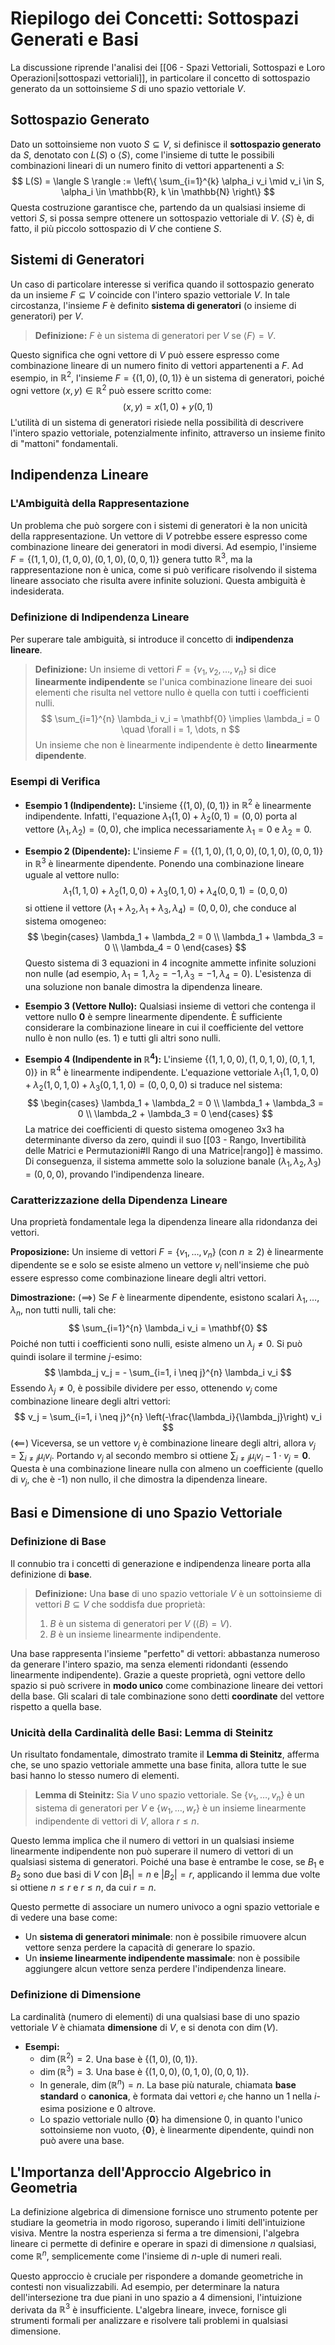 # Riepilogo dei Concetti: Sottospazi Generati e Basi

La discussione riprende l'analisi dei [[06 - Spazi Vettoriali, Sottospazi e Loro Operazioni|sottospazi vettoriali]], in particolare il concetto di sottospazio generato da un sottoinsieme $S$ di uno spazio vettoriale $V$.

## Sottospazio Generato
Dato un sottoinsieme non vuoto $S \subseteq V$, si definisce il **sottospazio generato** da $S$, denotato con $L(S)$ o $\langle S \rangle$, come l'insieme di tutte le possibili combinazioni lineari di un numero finito di vettori appartenenti a $S$:
$$ L(S) = \langle S \rangle := \left\{ \sum_{i=1}^{k} \alpha_i v_i \mid v_i \in S, \alpha_i \in \mathbb{R}, k \in \mathbb{N} \right\} $$
Questa costruzione garantisce che, partendo da un qualsiasi insieme di vettori $S$, si possa sempre ottenere un sottospazio vettoriale di $V$. $\langle S \rangle$ è, di fatto, il più piccolo sottospazio di $V$ che contiene $S$.

## Sistemi di Generatori
Un caso di particolare interesse si verifica quando il sottospazio generato da un insieme $F \subseteq V$ coincide con l'intero spazio vettoriale $V$. In tale circostanza, l'insieme $F$ è definito **sistema di generatori** (o insieme di generatori) per $V$.

> **Definizione:** $F$ è un sistema di generatori per $V$ se $\langle F \rangle = V$.

Questo significa che ogni vettore di $V$ può essere espresso come combinazione lineare di un numero finito di vettori appartenenti a $F$.
Ad esempio, in $\mathbb{R}^2$, l'insieme $F = \{(1, 0), (0, 1)\}$ è un sistema di generatori, poiché ogni vettore $(x, y) \in \mathbb{R}^2$ può essere scritto come:
$$ (x, y) = x(1, 0) + y(0, 1) $$
L'utilità di un sistema di generatori risiede nella possibilità di descrivere l'intero spazio vettoriale, potenzialmente infinito, attraverso un insieme finito di "mattoni" fondamentali.

## Indipendenza Lineare

### L'Ambiguità della Rappresentazione
Un problema che può sorgere con i sistemi di generatori è la non unicità della rappresentazione. Un vettore di $V$ potrebbe essere espresso come combinazione lineare dei generatori in modi diversi. Ad esempio, l'insieme $F = \{(1, 1, 0), (1, 0, 0), (0, 1, 0), (0, 0, 1)\}$ genera tutto $\mathbb{R}^3$, ma la rappresentazione non è unica, come si può verificare risolvendo il sistema lineare associato che risulta avere infinite soluzioni. Questa ambiguità è indesiderata.

### Definizione di Indipendenza Lineare
Per superare tale ambiguità, si introduce il concetto di **indipendenza lineare**.

> **Definizione:** Un insieme di vettori $F = \{v_1, v_2, \dots, v_n\}$ si dice **linearmente indipendente** se l'unica combinazione lineare dei suoi elementi che risulta nel vettore nullo è quella con tutti i coefficienti nulli.
$$ \sum_{i=1}^{n} \lambda_i v_i = \mathbf{0} \implies \lambda_i = 0 \quad \forall i = 1, \dots, n $$
Un insieme che non è linearmente indipendente è detto **linearmente dipendente**.

### Esempi di Verifica
- **Esempio 1 (Indipendente):** L'insieme $\{(1, 0), (0, 1)\}$ in $\mathbb{R}^2$ è linearmente indipendente. Infatti, l'equazione $\lambda_1(1, 0) + \lambda_2(0, 1) = (0, 0)$ porta al vettore $(\lambda_1, \lambda_2) = (0, 0)$, che implica necessariamente $\lambda_1 = 0$ e $\lambda_2 = 0$.

- **Esempio 2 (Dipendente):** L'insieme $F = \{(1, 1, 0), (1, 0, 0), (0, 1, 0), (0, 0, 1)\}$ in $\mathbb{R}^3$ è linearmente dipendente. Ponendo una combinazione lineare uguale al vettore nullo:
$$ \lambda_1(1,1,0) + \lambda_2(1,0,0) + \lambda_3(0,1,0) + \lambda_4(0,0,1) = (0,0,0) $$
si ottiene il vettore $(\lambda_1 + \lambda_2, \lambda_1 + \lambda_3, \lambda_4) = (0,0,0)$, che conduce al sistema omogeneo:
$$ \begin{cases} \lambda_1 + \lambda_2 = 0 \\ \lambda_1 + \lambda_3 = 0 \\ \lambda_4 = 0 \end{cases} $$
Questo sistema di 3 equazioni in 4 incognite ammette infinite soluzioni non nulle (ad esempio, $\lambda_1 = 1, \lambda_2 = -1, \lambda_3 = -1, \lambda_4 = 0$). L'esistenza di una soluzione non banale dimostra la dipendenza lineare.

- **Esempio 3 (Vettore Nullo):** Qualsiasi insieme di vettori che contenga il vettore nullo $\mathbf{0}$ è sempre linearmente dipendente. È sufficiente considerare la combinazione lineare in cui il coefficiente del vettore nullo è non nullo (es. $1$) e tutti gli altri sono nulli.

- **Esempio 4 (Indipendente in $\mathbb{R}^4$):** L'insieme $\{(1,1,0,0), (1,0,1,0), (0,1,1,0)\}$ in $\mathbb{R}^4$ è linearmente indipendente. L'equazione vettoriale $\lambda_1(1,1,0,0) + \lambda_2(1,0,1,0) + \lambda_3(0,1,1,0) = (0,0,0,0)$ si traduce nel sistema:
$$ \begin{cases} \lambda_1 + \lambda_2 = 0 \\ \lambda_1 + \lambda_3 = 0 \\ \lambda_2 + \lambda_3 = 0 \end{cases} $$
La matrice dei coefficienti di questo sistema omogeneo 3x3 ha determinante diverso da zero, quindi il suo [[03 - Rango, Invertibilità delle Matrici e Permutazioni#Il Rango di una Matrice|rango]] è massimo. Di conseguenza, il sistema ammette solo la soluzione banale $(\lambda_1, \lambda_2, \lambda_3) = (0,0,0)$, provando l'indipendenza lineare.

### Caratterizzazione della Dipendenza Lineare
Una proprietà fondamentale lega la dipendenza lineare alla ridondanza dei vettori.

**Proposizione:** Un insieme di vettori $F = \{v_1, \dots, v_n\}$ (con $n \ge 2$) è linearmente dipendente se e solo se esiste almeno un vettore $v_j$ nell'insieme che può essere espresso come combinazione lineare degli altri vettori.

**Dimostrazione:**
($\implies$) Se $F$ è linearmente dipendente, esistono scalari $\lambda_1, \dots, \lambda_n$, non tutti nulli, tali che:
$$ \sum_{i=1}^{n} \lambda_i v_i = \mathbf{0} $$
Poiché non tutti i coefficienti sono nulli, esiste almeno un $\lambda_j \neq 0$. Si può quindi isolare il termine $j$-esimo:
$$ \lambda_j v_j = - \sum_{i=1, i \neq j}^{n} \lambda_i v_i $$
Essendo $\lambda_j \neq 0$, è possibile dividere per esso, ottenendo $v_j$ come combinazione lineare degli altri vettori:
$$ v_j = \sum_{i=1, i \neq j}^{n} \left(-\frac{\lambda_i}{\lambda_j}\right) v_i $$
($\impliedby$) Viceversa, se un vettore $v_j$ è combinazione lineare degli altri, allora $v_j = \sum_{i \neq j} \mu_i v_i$. Portando $v_j$ al secondo membro si ottiene $\sum_{i \neq j} \mu_i v_i - 1 \cdot v_j = \mathbf{0}$. Questa è una combinazione lineare nulla con almeno un coefficiente (quello di $v_j$, che è -1) non nullo, il che dimostra la dipendenza lineare.

## Basi e Dimensione di uno Spazio Vettoriale

### Definizione di Base
Il connubio tra i concetti di generazione e indipendenza lineare porta alla definizione di **base**.

> **Definizione:** Una **base** di uno spazio vettoriale $V$ è un sottoinsieme di vettori $B \subseteq V$ che soddisfa due proprietà:
> 1.  $B$ è un sistema di generatori per $V$ ($\langle B \rangle = V$).
> 2.  $B$ è un insieme linearmente indipendente.

Una base rappresenta l'insieme "perfetto" di vettori: abbastanza numeroso da generare l'intero spazio, ma senza elementi ridondanti (essendo linearmente indipendente). Grazie a queste proprietà, ogni vettore dello spazio si può scrivere in **modo unico** come combinazione lineare dei vettori della base. Gli scalari di tale combinazione sono detti **coordinate** del vettore rispetto a quella base.

### Unicità della Cardinalità delle Basi: Lemma di Steinitz
Un risultato fondamentale, dimostrato tramite il **Lemma di Steinitz**, afferma che, se uno spazio vettoriale ammette una base finita, allora tutte le sue basi hanno lo stesso numero di elementi.

> **Lemma di Steinitz:** Sia $V$ uno spazio vettoriale. Se $\{v_1, \dots, v_n\}$ è un sistema di generatori per $V$ e $\{w_1, \dots, w_r\}$ è un insieme linearmente indipendente di vettori di $V$, allora $r \le n$.

Questo lemma implica che il numero di vettori in un qualsiasi insieme linearmente indipendente non può superare il numero di vettori di un qualsiasi sistema di generatori. Poiché una base è entrambe le cose, se $B_1$ e $B_2$ sono due basi di $V$ con $|B_1|=n$ e $|B_2|=r$, applicando il lemma due volte si ottiene $n \le r$ e $r \le n$, da cui $r=n$.

Questo permette di associare un numero univoco a ogni spazio vettoriale e di vedere una base come:
- Un **sistema di generatori minimale**: non è possibile rimuovere alcun vettore senza perdere la capacità di generare lo spazio.
- Un **insieme linearmente indipendente massimale**: non è possibile aggiungere alcun vettore senza perdere l'indipendenza lineare.

### Definizione di Dimensione
La cardinalità (numero di elementi) di una qualsiasi base di uno spazio vettoriale $V$ è chiamata **dimensione** di $V$, e si denota con $\dim(V)$.

- **Esempi:**
    - $\dim(\mathbb{R}^2) = 2$. Una base è $\{(1, 0), (0, 1)\}$.
    - $\dim(\mathbb{R}^3) = 3$. Una base è $\{(1, 0, 0), (0, 1, 0), (0, 0, 1)\}$.
    - In generale, $\dim(\mathbb{R}^n) = n$. La base più naturale, chiamata **base standard** o **canonica**, è formata dai vettori $e_i$ che hanno un $1$ nella $i$-esima posizione e $0$ altrove.
    - Lo spazio vettoriale nullo $\{\mathbf{0}\}$ ha dimensione 0, in quanto l'unico sottoinsieme non vuoto, $\{\mathbf{0}\}$, è linearmente dipendente, quindi non può avere una base.

## L'Importanza dell'Approccio Algebrico in Geometria
La definizione algebrica di dimensione fornisce uno strumento potente per studiare la geometria in modo rigoroso, superando i limiti dell'intuizione visiva. Mentre la nostra esperienza si ferma a tre dimensioni, l'algebra lineare ci permette di definire e operare in spazi di dimensione $n$ qualsiasi, come $\mathbb{R}^n$, semplicemente come l'insieme di $n$-uple di numeri reali.

Questo approccio è cruciale per rispondere a domande geometriche in contesti non visualizzabili. Ad esempio, per determinare la natura dell'intersezione tra due piani in uno spazio a 4 dimensioni, l'intuizione derivata da $\mathbb{R}^3$ è insufficiente. L'algebra lineare, invece, fornisce gli strumenti formali per analizzare e risolvere tali problemi in qualsiasi dimensione.